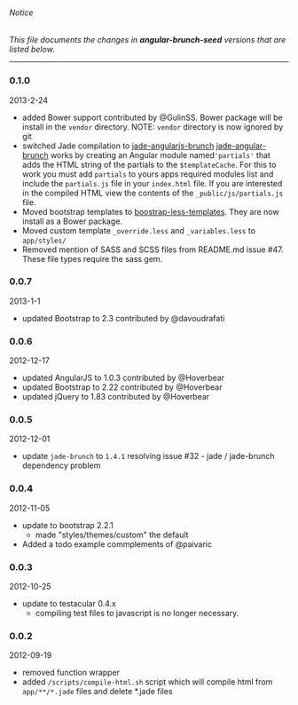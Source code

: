 ###### Notice ######

*This file documents the changes in **angular-brunch-seed** versions that are listed below.*

* * *

### 0.1.0 ###

2013-2-24

+ added Bower support contributed by @GulinSS. Bower package will be install
  in the `vendor` directory. NOTE: `vendor` directory is now ignored by git
+ switched Jade compilation to [jade-angularjs-brunch](https://github.com/GulinSS/jade-angularjs-brunch)
  [jade-angular-brunch](https://github.com/GulinSS/jade-angularjs-brunch)
  works by creating an Angular module named`'partials'` that adds the HTML
  string of the partials to the `$templateCache`. For this to work you must add
  `partials` to yours apps required modules list and include the `partials.js`
  file in your `index.html` file.
  If you are interested in the compiled HTML view the contents 
  of the `_public/js/partials.js` file.
+ Moved bootstrap templates to
  [boostrap-less-templates](https://github.com/scotch/boostrap-less-templates).
  They are now install as a Bower package.
+ Moved custom template `_override.less` and `_variables.less` to `app/styles/`
+ Removed mention of SASS and SCSS files from README.md issue #47. These file
  types require the sass gem. 

### 0.0.7 ###

2013-1-1

+ updated Bootstrap to 2.3 contributed by @davoudrafati

### 0.0.6 ###

2012-12-17

+ updated AngularJS to 1.0.3 contributed by @Hoverbear
+ updated Bootstrap to 2.22 contributed by @Hoverbear
+ updated jQuery to 1.83 contributed by @Hoverbear

### 0.0.5 ###

2012-12-01

+ update `jade-brunch` to `1.4.1` resolving issue #32 - jade / jade-brunch dependency problem

### 0.0.4 ###

2012-11-05

+ update to bootstrap 2.2.1
  - made "styles/themes/custom" the default
+ Added a todo example commplements of @paivaric

### 0.0.3 ###

2012-10-25

+ update to testacular 0.4.x
  - compiling test files to javascript is no longer necessary.

### 0.0.2 ###


2012-09-19

+ removed function wrapper
+ added `/scripts/compile-html.sh` script which will compile html from `app/**/*.jade` files and delete *.jade files
